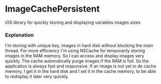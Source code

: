 # ImageCachePersistent
iOS library for quickly storing and displaying variables images sizes

### Explanation
I'm storing with unique key, images in hard disk without blocking the main thread. For more efficiency I'm using NSCache for temporarily storing images in the RAM memory. So I can access and display images very quickly. The cache automatically purge images if the RAM is full. So the application is always fast and responsive. If an image is not yet in de cache memory, I get it in the hard disk and I set it in the cache memory, to be able to redisplay it later very quickly.
